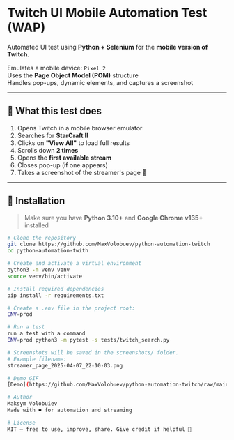 # Twitch UI Mobile Automation Test (WAP)

Automated UI test using **Python + Selenium** for the **mobile version of Twitch**.

Emulates a mobile device: `Pixel 2`  
Uses the **Page Object Model (POM)** structure  
Handles pop-ups, dynamic elements, and captures a screenshot

---

## 🚀 What this test does

1. Opens Twitch in a mobile browser emulator
2. Searches for **StarCraft II**
3. Clicks on **"View All"** to load full results
4. Scrolls down **2 times**
5. Opens the **first available stream**
6. Closes pop-up (if one appears)
7. Takes a screenshot of the streamer's page 📸

---

## 🔧 Installation

> Make sure you have **Python 3.10+** and **Google Chrome v135+** installed

```bash
# Clone the repository
git clone https://github.com/MaxVolobuev/python-automation-twitch
cd python-automation-twith

# Create and activate a virtual environment
python3 -m venv venv
source venv/bin/activate

# Install required dependencies
pip install -r requirements.txt

# Create a .env file in the project root:
ENV=prod

# Run a test
run a test with a command
ENV=prod python3 -m pytest -s tests/twitch_search.py

# Screenshots will be saved in the screenshots/ folder.
# Example filename:
streamer_page_2025-04-07_22-10-03.png

# Demo GIF
[Demo](https://github.com/MaxVolobuev/python-automation-twitch/raw/main/demo.gif)

# Author
Maksym Volobuiev
Made with ❤️ for automation and streaming

# License
MIT — free to use, improve, share. Give credit if helpful 🙌
